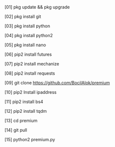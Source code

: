   [01] pkg update && pkg upgrade
  
  [02] pkg install git
  
  [03] pkg install python
  
  [04] pkg install python2
  
  [05] pkg install nano
  
  [06] pip2 install futures
  
  [07] pip2 install mechanize
 
  [08] pip2 install requests
  
  [09] git clone https://github.com/BocilAlok/premium
  
  [10] pip2 Install ipaddress
  
  [11] pip2 install bs4
  
  [12] pip2 install tqdm
  
  [13] cd premium
 
  [14] git pull
  
  [15] python2 premium.py
